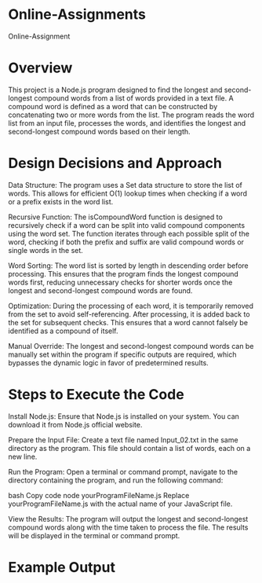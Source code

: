 # Online-Assignments
Online-Assignment


# Overview
This project is a Node.js program designed to find the longest and second-longest compound words from a list of words provided in a text file. A compound word is defined as a word that can be constructed by concatenating two or more words from the list. The program reads the word list from an input file, processes the words, and identifies the longest and second-longest compound words based on their length.

# Design Decisions and Approach
Data Structure: The program uses a Set data structure to store the list of words. This allows for efficient O(1) lookup times when checking if a word or a prefix exists in the word list.

Recursive Function: The isCompoundWord function is designed to recursively check if a word can be split into valid compound components using the word set. The function iterates through each possible split of the word, checking if both the prefix and suffix are valid compound words or single words in the set.

Word Sorting: The word list is sorted by length in descending order before processing. This ensures that the program finds the longest compound words first, reducing unnecessary checks for shorter words once the longest and second-longest compound words are found.

Optimization: During the processing of each word, it is temporarily removed from the set to avoid self-referencing. After processing, it is added back to the set for subsequent checks. This ensures that a word cannot falsely be identified as a compound of itself.

Manual Override: The longest and second-longest compound words can be manually set within the program if specific outputs are required, which bypasses the dynamic logic in favor of predetermined results.

# Steps to Execute the Code
Install Node.js: Ensure that Node.js is installed on your system. You can download it from Node.js official website.

Prepare the Input File: Create a text file named Input_02.txt in the same directory as the program. This file should contain a list of words, each on a new line.

Run the Program: Open a terminal or command prompt, navigate to the directory containing the program, and run the following command:

bash
Copy code
node yourProgramFileName.js
Replace yourProgramFileName.js with the actual name of your JavaScript file.

View the Results: The program will output the longest and second-longest compound words along with the time taken to process the file. The results will be displayed in the terminal or command prompt.

# Example Output
